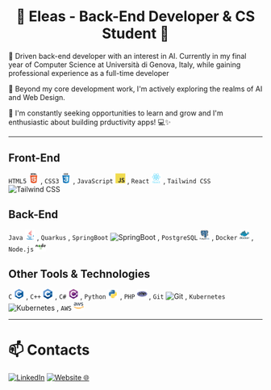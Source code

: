<h1 align="center">👾 Eleas - Back-End Developer & CS Student 👾</h1>

🚀 Driven back-end developer with an interest in AI. Currently in my final year of Computer Science at Università di Genova, Italy, while gaining professional experience as a full-time developer

🧠 Beyond my core development work, I'm actively exploring the realms of AI and Web Design.

🌱 I'm constantly seeking opportunities to learn and grow and I'm enthusiastic about building prductivity apps! 💻✨

---

## Front-End
`HTML5` <img src="https://raw.githubusercontent.com/devicons/devicon/master/icons/html5/html5-original-wordmark.svg" alt="HTML5" width="20" height="20"/> , `CSS3` <img src="https://raw.githubusercontent.com/devicons/devicon/master/icons/css3/css3-original-wordmark.svg" alt="CSS3" width="20" height="20"/> , `JavaScript` <img src="https://raw.githubusercontent.com/devicons/devicon/master/icons/javascript/javascript-original.svg" alt="JavaScript" width="20" height="20"/> , `React` <img src="https://raw.githubusercontent.com/devicons/devicon/master/icons/react/react-original-wordmark.svg" alt="React" width="20" height="20"/> , `Tailwind CSS` <img src="https://www.vectorlogo.zone/logos/tailwindcss/tailwindcss-icon.svg" alt="Tailwind CSS" width="20" height="20"/>

## Back-End
`Java` <img src="https://raw.githubusercontent.com/devicons/devicon/master/icons/java/java-original.svg" alt="Java" width="20" height="20"/> , `Quarkus` , `SpringBoot` <img src="https://www.vectorlogo.zone/logos/springio/springio-icon.svg" alt="SpringBoot" width="20" height="20"/> , `PostgreSQL` <img src="https://raw.githubusercontent.com/devicons/devicon/master/icons/postgresql/postgresql-original-wordmark.svg" alt="PostgreSQL" width="20" height="20"/> , `Docker` <img src="https://raw.githubusercontent.com/devicons/devicon/master/icons/docker/docker-original-wordmark.svg" alt="Docker" width="20" height="20"/> , `Node.js` <img src="https://raw.githubusercontent.com/devicons/devicon/master/icons/nodejs/nodejs-original-wordmark.svg" alt="Node.js" width="20" height="20"/>

## Other Tools & Technologies
`C` <img src="https://raw.githubusercontent.com/devicons/devicon/master/icons/c/c-original.svg" alt="C" width="20" height="20"/> , `C++` <img src="https://raw.githubusercontent.com/devicons/devicon/master/icons/cplusplus/cplusplus-original.svg" alt="C++" width="20" height="20"/> , `C#` <img src="https://raw.githubusercontent.com/devicons/devicon/master/icons/csharp/csharp-original.svg" alt="C#" width="20" height="20"/> , `Python` <img src="https://raw.githubusercontent.com/devicons/devicon/master/icons/python/python-original.svg" alt="Python" width="20" height="20"/> , `PHP` <img src="https://raw.githubusercontent.com/devicons/devicon/master/icons/php/php-original.svg" alt="PHP" width="20" height="20"/> , `Git` <img src="https://www.vectorlogo.zone/logos/git-scm/git-scm-icon.svg" alt="Git" width="20" height="20"/> , `Kubernetes` <img src="https://www.vectorlogo.zone/logos/kubernetes/kubernetes-icon.svg" alt="Kubernetes" width="20" height="20"/> , `AWS` <img src="https://raw.githubusercontent.com/devicons/devicon/master/icons/amazonwebservices/amazonwebservices-original-wordmark.svg" alt="AWS" width="20" height="20"/>

---

# 📫 Contacts

[![LinkedIn](https://img.shields.io/badge/LinkedIn--blue?style=for-the-badge&logo=linkedin)](https://www.linkedin.com/in/eleas-bouras-96522119a/) [![Website 🌐](https://img.shields.io/badge/Website--green?style=for-the-badge)](https://eliasbouras.it)




